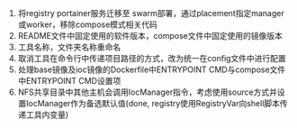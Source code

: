 1. 将registry portainer服务迁移至 swarm部署，通过placement指定manager或worker，移除compose模式相关代码 
2. README文件中固定使用的软件版本，compose文件中固定使用的镜像版本 
3. 工具名称，文件夹名称重命名 
4. 取消工具在命令行中传递项目路径的方式，改为统一在config文件中进行配置 
5. 处理base镜像及ioc镜像的Dockerfile中ENTRYPOINT CMD与compose文件中ENTRYPOINT CMD设置项 
6. NFS共享目录中其他主机会调用IocManager指令，考虑使用source方式并设置IocManager作为备选默认值(done, registry使用RegistryVar向shell脚本传递工具内变量)
